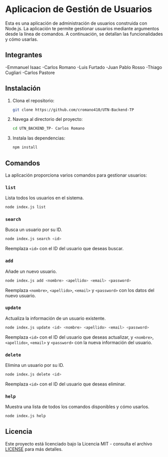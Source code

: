 # Aplicacion de Gestión de Usuarios

Esta es una aplicación de administración de usuarios construida con Node.js. La aplicación te permite gestionar usuarios mediante argumentos desde la línea de comandos. A continuación, se detallan las funcionalidades y cómo usarlas.

## Integrantes

-Emmanuel Isaac
-Carlos Romano
-Luis Furtado
-Juan Pablo Rosso
-Thiago Cugliari
-Carlos Pastore

## Instalación

1. Clona el repositorio:

    ```bash
    git clone https://github.com/cromano410/UTN-Backend-TP

2. Navega al directorio del proyecto:

    ```bash
    cd UTN_BACKEND_TP- Carlos Romano

    ```

3. Instala las dependencias:

    ```bash
    npm install
    ```

## Comandos

La aplicación proporciona varios comandos para gestionar usuarios:

### `list`

Lista todos los usuarios en el sistema.

```bash
node index.js list
```

### `search`

Busca un usuario por su ID.

```bash
node index.js search <id>
```

Reemplaza `<id>` con el ID del usuario que deseas buscar.

### `add`

Añade un nuevo usuario.

```bash
node index.js add <nombre> <apellido> <email> <password>
```

Reemplaza `<nombre>`, `<apellido>`, `<email>` y `<password>` con los datos del nuevo usuario.

### `update`

Actualiza la información de un usuario existente.

```bash
node index.js update <id> <nombre> <apellido> <email> <password>
```

Reemplaza `<id>` con el ID del usuario que deseas actualizar, y `<nombre>`, `<apellido>`, `<email>` y `<password>` con la nueva información del usuario.

### `delete`

Elimina un usuario por su ID.

```bash
node index.js delete <id>
```

Reemplaza `<id>` con el ID del usuario que deseas eliminar.

### `help`

Muestra una lista de todos los comandos disponibles y cómo usarlos.

```bash
node index.js help
```

## Licencia

Este proyecto está licenciado bajo la Licencia MIT - consulta el archivo [LICENSE](LICENSE) para más detalles.